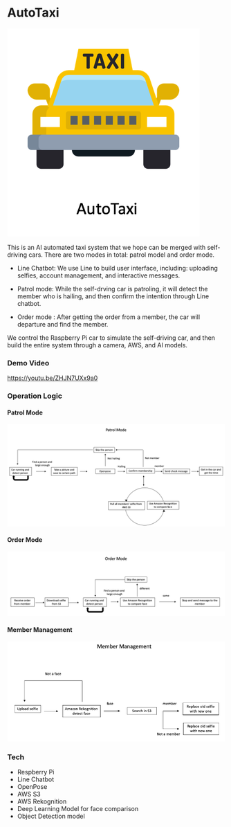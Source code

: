 # AutoTaxi

![image](https://github.com/steven-LSC/AutoTaxi/blob/main/Logo.png)

This is an AI automated taxi system that we hope can be merged with self-driving cars. There are two modes in total: patrol model and order mode.

* Line Chatbot: We use Line to build user interface, including: uploading selfies, account management, and interactive messages.

* Patrol mode: While the self-drving car is patroling, it will detect the member who is hailing, and then confirm the intention through Line chatbot.

* Order mode : After getting the order from a member, the car will departure and find the member. 

We control the Raspberry Pi car to simulate the self-driving car, and then build the entire system through a camera, AWS, and AI models.


### Demo Video
https://youtu.be/ZHJN7UXx9a0

### Operation Logic

#### Patrol Mode
![image](https://github.com/steven-LSC/AutoTaxi/blob/main/patrol%20mode%20diagram.png)

#### Order Mode
![image](https://github.com/steven-LSC/AutoTaxi/blob/main/oreder%20mode%20diagram.png)

#### Member Management
![image](https://github.com/steven-LSC/AutoTaxi/blob/main/member%20management%20diagram.png)

### Tech
* Respberry Pi
* Line Chatbot
* OpenPose
* AWS S3
* AWS Rekognition
* Deep Learning Model for face comparison
* Object Detection model
